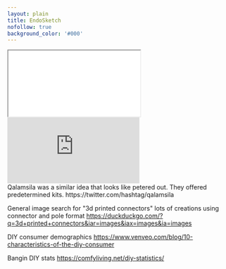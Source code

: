```yaml
---
layout: plain
title: EndoSketch
nofollow: true
background_color: '#000'
---
```

<style>
  .endo-wrapper {
    max-width: 1200px;
    margin: 0 auto;
  }
</style>
<div class='endo-wrapper'>
  <div class='iframe-container'>
    <iframe class='responsive-iframe' src='/slides/endosketch'></iframe>
  </div>
  <div class='iframe-container'>
    <iframe
      class="responsive-iframe"
      src="https://xd.adobe.com/embed/4e64f6fb-a931-41b9-bff6-9d6080f3c8b9-1b37/?fullscreen"
      frameborder="0"
      allowfullscreen>
    </iframe>
  </div>
</div>
<div class='notes'>
  Qalamsila was a similar idea that looks like petered out. They offered predetermined kits.
  https://twitter.com/hashtag/qalamsila

  General image search for "3d printed connectors"
  lots of creations using connector and pole format
  https://duckduckgo.com/?q=3d+printed+connectors&iar=images&iax=images&ia=images

  DIY consumer demographics
  https://www.venveo.com/blog/10-characteristics-of-the-diy-consumer

  Bangin DIY stats
  https://comfyliving.net/diy-statistics/
</div>
